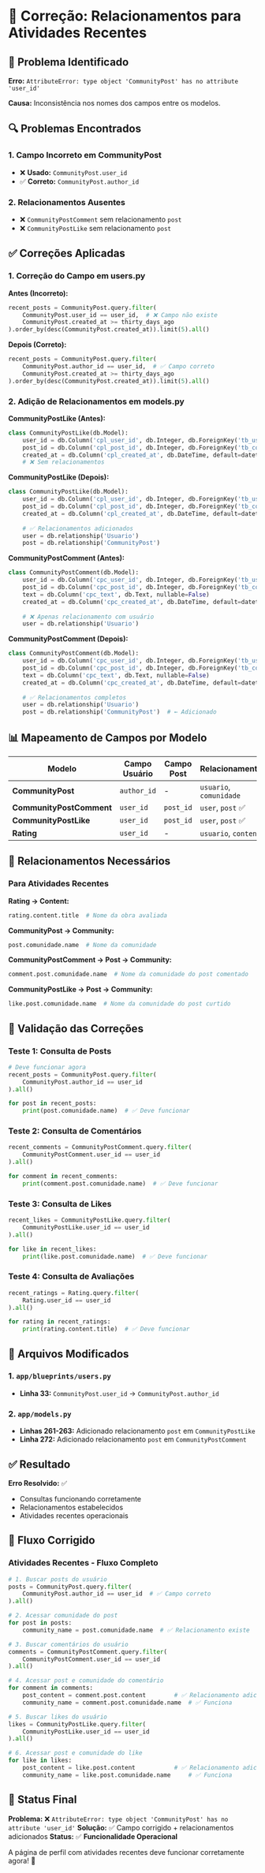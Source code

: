 # 🔧 Correção: Relacionamentos para Atividades Recentes

## 🚨 Problema Identificado

**Erro:** `AttributeError: type object 'CommunityPost' has no attribute 'user_id'`

**Causa:** Inconsistência nos nomes dos campos entre os modelos.

## 🔍 Problemas Encontrados

### 1. **Campo Incorreto em CommunityPost**
- ❌ **Usado:** `CommunityPost.user_id` 
- ✅ **Correto:** `CommunityPost.author_id`

### 2. **Relacionamentos Ausentes**
- ❌ `CommunityPostComment` sem relacionamento `post`
- ❌ `CommunityPostLike` sem relacionamento `post`

## ✅ Correções Aplicadas

### 1. **Correção do Campo em users.py**

**Antes (Incorreto):**
```python
recent_posts = CommunityPost.query.filter(
    CommunityPost.user_id == user_id,  # ❌ Campo não existe
    CommunityPost.created_at >= thirty_days_ago
).order_by(desc(CommunityPost.created_at)).limit(5).all()
```

**Depois (Correto):**
```python
recent_posts = CommunityPost.query.filter(
    CommunityPost.author_id == user_id,  # ✅ Campo correto
    CommunityPost.created_at >= thirty_days_ago
).order_by(desc(CommunityPost.created_at)).limit(5).all()
```

### 2. **Adição de Relacionamentos em models.py**

**CommunityPostLike (Antes):**
```python
class CommunityPostLike(db.Model):
    user_id = db.Column('cpl_user_id', db.Integer, db.ForeignKey('tb_users.usr_id'))
    post_id = db.Column('cpl_post_id', db.Integer, db.ForeignKey('tb_community_posts.post_id'))
    created_at = db.Column('cpl_created_at', db.DateTime, default=datetime.utcnow)
    # ❌ Sem relacionamentos
```

**CommunityPostLike (Depois):**
```python
class CommunityPostLike(db.Model):
    user_id = db.Column('cpl_user_id', db.Integer, db.ForeignKey('tb_users.usr_id'))
    post_id = db.Column('cpl_post_id', db.Integer, db.ForeignKey('tb_community_posts.post_id'))
    created_at = db.Column('cpl_created_at', db.DateTime, default=datetime.utcnow)
    
    # ✅ Relacionamentos adicionados
    user = db.relationship('Usuario')
    post = db.relationship('CommunityPost')
```

**CommunityPostComment (Antes):**
```python
class CommunityPostComment(db.Model):
    user_id = db.Column('cpc_user_id', db.Integer, db.ForeignKey('tb_users.usr_id'))
    post_id = db.Column('cpc_post_id', db.Integer, db.ForeignKey('tb_community_posts.post_id'))
    text = db.Column('cpc_text', db.Text, nullable=False)
    created_at = db.Column('cpc_created_at', db.DateTime, default=datetime.utcnow)
    
    # ❌ Apenas relacionamento com usuário
    user = db.relationship('Usuario')
```

**CommunityPostComment (Depois):**
```python
class CommunityPostComment(db.Model):
    user_id = db.Column('cpc_user_id', db.Integer, db.ForeignKey('tb_users.usr_id'))
    post_id = db.Column('cpc_post_id', db.Integer, db.ForeignKey('tb_community_posts.post_id'))
    text = db.Column('cpc_text', db.Text, nullable=False)
    created_at = db.Column('cpc_created_at', db.DateTime, default=datetime.utcnow)
    
    # ✅ Relacionamentos completos
    user = db.relationship('Usuario')
    post = db.relationship('CommunityPost')  # ← Adicionado
```

## 📊 Mapeamento de Campos por Modelo

| Modelo | Campo Usuário | Campo Post | Relacionamentos |
|--------|---------------|------------|-----------------|
| **CommunityPost** | `author_id` | - | `usuario`, `comunidade` |
| **CommunityPostComment** | `user_id` | `post_id` | `user`, `post` ✅ |
| **CommunityPostLike** | `user_id` | `post_id` | `user`, `post` ✅ |
| **Rating** | `user_id` | - | `usuario`, `content` |

## 🔗 Relacionamentos Necessários

### Para Atividades Recentes

**Rating → Content:**
```python
rating.content.title  # Nome da obra avaliada
```

**CommunityPost → Community:**
```python
post.comunidade.name  # Nome da comunidade
```

**CommunityPostComment → Post → Community:**
```python
comment.post.comunidade.name  # Nome da comunidade do post comentado
```

**CommunityPostLike → Post → Community:**
```python
like.post.comunidade.name  # Nome da comunidade do post curtido
```

## 🧪 Validação das Correções

### Teste 1: Consulta de Posts
```python
# Deve funcionar agora
recent_posts = CommunityPost.query.filter(
    CommunityPost.author_id == user_id
).all()

for post in recent_posts:
    print(post.comunidade.name)  # ✅ Deve funcionar
```

### Teste 2: Consulta de Comentários
```python
recent_comments = CommunityPostComment.query.filter(
    CommunityPostComment.user_id == user_id
).all()

for comment in recent_comments:
    print(comment.post.comunidade.name)  # ✅ Deve funcionar
```

### Teste 3: Consulta de Likes
```python
recent_likes = CommunityPostLike.query.filter(
    CommunityPostLike.user_id == user_id
).all()

for like in recent_likes:
    print(like.post.comunidade.name)  # ✅ Deve funcionar
```

### Teste 4: Consulta de Avaliações
```python
recent_ratings = Rating.query.filter(
    Rating.user_id == user_id
).all()

for rating in recent_ratings:
    print(rating.content.title)  # ✅ Deve funcionar
```

## 📁 Arquivos Modificados

### 1. **`app/blueprints/users.py`**
- **Linha 33:** `CommunityPost.user_id` → `CommunityPost.author_id`

### 2. **`app/models.py`**
- **Linhas 261-263:** Adicionado relacionamento `post` em `CommunityPostLike`
- **Linha 272:** Adicionado relacionamento `post` em `CommunityPostComment`

## ✅ Resultado

**Erro Resolvido:** ✅
- Consultas funcionando corretamente
- Relacionamentos estabelecidos
- Atividades recentes operacionais

## 🔄 Fluxo Corrigido

### Atividades Recentes - Fluxo Completo
```python
# 1. Buscar posts do usuário
posts = CommunityPost.query.filter(
    CommunityPost.author_id == user_id  # ✅ Campo correto
).all()

# 2. Acessar comunidade do post
for post in posts:
    community_name = post.comunidade.name  # ✅ Relacionamento existe

# 3. Buscar comentários do usuário
comments = CommunityPostComment.query.filter(
    CommunityPostComment.user_id == user_id
).all()

# 4. Acessar post e comunidade do comentário
for comment in comments:
    post_content = comment.post.content        # ✅ Relacionamento adicionado
    community_name = comment.post.comunidade.name  # ✅ Funciona

# 5. Buscar likes do usuário
likes = CommunityPostLike.query.filter(
    CommunityPostLike.user_id == user_id
).all()

# 6. Acessar post e comunidade do like
for like in likes:
    post_content = like.post.content           # ✅ Relacionamento adicionado
    community_name = like.post.comunidade.name     # ✅ Funciona
```

## 🎯 Status Final

**Problema:** ❌ `AttributeError: type object 'CommunityPost' has no attribute 'user_id'`
**Solução:** ✅ Campo corrigido + relacionamentos adicionados
**Status:** ✅ **Funcionalidade Operacional**

A página de perfil com atividades recentes deve funcionar corretamente agora! 🎉